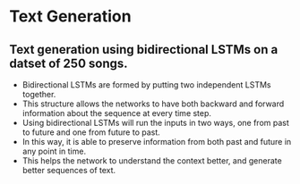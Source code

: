 # Text Generation

## Text generation using bidirectional LSTMs on a datset of 250 songs. 

- Bidirectional LSTMs are formed by putting two independent LSTMs together. 
- This structure allows the networks to have both backward and forward information about the sequence at every time step.
- Using bidirectional LSTMs will run the inputs in two ways, one from past to future and one from future to past.
- In this way, it is able to preserve information from both past and future in any point in time.
- This helps the network to understand the context better, and generate better sequences of text. 
